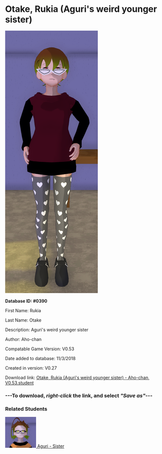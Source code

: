# Otake, Rukia (Aguri's weird younger sister)

<img src="../../Files/Images/Otake, Rukia (Aguri's weird younger sister).png" title="Otake, Rukia (Aguri's weird younger sister) - Aho-chan, V0.53">

**Database ID: #0390**

First Name: Rukia

Last Name: Otake

Description: Aguri's weird younger sister

Author: Aho-chan

Compatable Game Version: V0.53

Date added to database: 11/3/2018

Created in version: V0.27

Download link: <a href="https://raw.githubusercontent.com/Arbiter1223/Daigaku-Gurashi-Custom-Students/master/Files/Student%20Files/Otake%2C%20Rukia%20(Aguri's%20weird%20younger%20sister)%20-%20Aho-chan%2C%20V0.53.student">Otake, Rukia (Aguri's weird younger sister) - Aho-chan, V0.53.student</a>

### ---**To download, _right-click_ the link, and select _"Save as"_**---

### Related Students

<a href="Otake, Aguri (The ugly cutie).md"><img src="../../Files/Thumbs/Otake, Aguri (The ugly cutie).png" height="100" width="100" title="Otake, Aguri (The ugly cutie) - Aho-chan, V0.53"></a><a href="Otake, Aguri (The ugly cutie).md"> Aguri - Sister</a>

